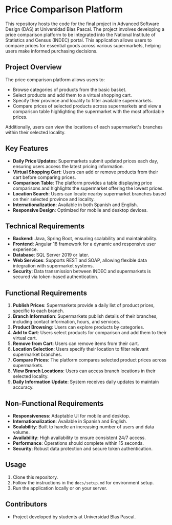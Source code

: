 # Price Comparison Platform

This repository hosts the code for the final project in Advanced Software Design (DAS) at Universidad Blas Pascal. The project involves developing a price comparison platform to be integrated into the National Institute of Statistics and Census (INDEC) portal. This application allows users to compare prices for essential goods across various supermarkets, helping users make informed purchasing decisions.

## Project Overview

The price comparison platform allows users to:
- Browse categories of products from the basic basket.
- Select products and add them to a virtual shopping cart.
- Specify their province and locality to filter available supermarkets.
- Compare prices of selected products across supermarkets and view a comparison table highlighting the supermarket with the most affordable prices.

Additionally, users can view the locations of each supermarket's branches within their selected locality.

## Key Features

- **Daily Price Updates**: Supermarkets submit updated prices each day, ensuring users access the latest pricing information.
- **Virtual Shopping Cart**: Users can add or remove products from their cart before comparing prices.
- **Comparison Table**: The platform provides a table displaying price comparisons and highlights the supermarket offering the lowest prices.
- **Location Search**: Users can locate nearby supermarket branches based on their selected province and locality.
- **Internationalization**: Available in both Spanish and English.
- **Responsive Design**: Optimized for mobile and desktop devices.

## Technical Requirements

- **Backend**: Java, Spring Boot, ensuring scalability and maintainability.
- **Frontend**: Angular 18 framework for a dynamic and responsive user experience.
- **Database**: SQL Server 2019 or later.
- **Web Services**: Supports REST and SOAP, allowing flexible data integration with supermarket systems.
- **Security**: Data transmission between INDEC and supermarkets is secured via token-based authentication.

## Functional Requirements

1. **Publish Prices**: Supermarkets provide a daily list of product prices, specific to each branch.
2. **Branch Information**: Supermarkets publish details of their branches, including contact information, hours, and services.
3. **Product Browsing**: Users can explore products by categories.
4. **Add to Cart**: Users select products for comparison and add them to their virtual cart.
5. **Remove from Cart**: Users can remove items from their cart.
6. **Location Selection**: Users specify their location to filter relevant supermarket branches.
7. **Compare Prices**: The platform compares selected product prices across supermarkets.
8. **View Branch Locations**: Users can access branch locations in their selected locality.
9. **Daily Information Update**: System receives daily updates to maintain accuracy.

## Non-Functional Requirements

- **Responsiveness**: Adaptable UI for mobile and desktop.
- **Internationalization**: Available in Spanish and English.
- **Scalability**: Built to handle an increasing number of users and data volume.
- **Availability**: High availability to ensure consistent 24/7 access.
- **Performance**: Operations should complete within 15 seconds.
- **Security**: Robust data protection and secure token authentication.

## Usage

1. Clone this repository.
2. Follow the instructions in the `docs/setup.md` for environment setup.
3. Run the application locally or on your server.

## Contributors

- Project developed by students at Universidad Blas Pascal.



